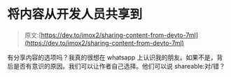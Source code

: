 # 将内容从开发人员共享到

> 原文:[https://dev.to/imox2/sharing-content-from-devto-7ml](https://dev.to/imox2/sharing-content-from-devto-7ml)

有分享内容的选项吗？我真的很想在 whatsapp 上认识我的朋友。如果不是，背后是否有意识的原因。我们可以让作者自己选择。他们可以说 shareable:对/错？